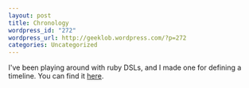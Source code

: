 ```yaml
--- 
layout: post
title: Chronology
wordpress_id: "272"
wordpress_url: http://geeklob.wordpress.com/?p=272
categories: Uncategorized
---
```

I've been playing around with ruby DSLs, and I made one for defining a timeline. You can find it <a href="http://gist.github.com/660593#file_chronology.rb">here</a>.
